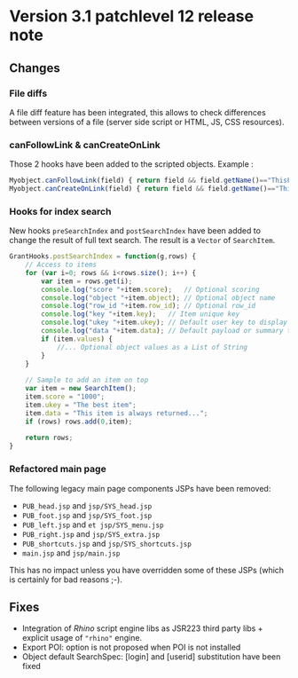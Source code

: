 Version 3.1 patchlevel 12 release note
======================================

Changes
-------

<!-- ### Configuration objects history

**TO BE COMPLETED** -->

<div id='filediffs'/>

### File diffs

A file diff feature has been integrated, this allows to check differences between versions of a file (server side script or HTML, JS, CSS resources).

<div id='hooks'/>

### canFollowLink & canCreateOnLink

Those 2 hooks have been added to the scripted objects.
Example :
```javascript
Myobject.canFollowLink(field) { return field && field.getName()=="ThisFieldOnly"; }
Myobject.canCreateOnLink(field) { return field && field.getName()=="ThisFieldOnly"; }
```

<div id='index'/>

### Hooks for index search

New hooks `preSearchIndex` and `postSearchIndex` have been added to change the result of full text search. The result is a `Vector` of `SearchItem`.

```javascript
GrantHooks.postSearchIndex = function(g,rows) {
	// Access to items
	for (var i=0; rows && i<rows.size(); i++) {
		var item = rows.get(i);
		console.log("score "+item.score);   // Optional scoring
		console.log("object "+item.object); // Optional object name
		console.log("row_id "+item.row_id); // Optional row_id
		console.log("key "+item.key);   // Item unique key
		console.log("ukey "+item.ukey); // Default user key to display
		console.log("data "+item.data); // Default payload or summary to display
		if (item.values) {
			//... Optional object values as a List of String
		}	
	}
	
	// Sample to add an item on top
	var item = new SearchItem();
	item.score = "1000";
	item.ukey = "The best item";
	item.data = "This item is always returned...";
	if (rows) rows.add(0,item);
	
	return rows;
}
```

<div id='mainpage'/>

### Refactored main page

The following legacy main page components JSPs have been removed:

- `PUB_head.jsp` and `jsp/SYS_head.jsp`
- `PUB_foot.jsp` and `jsp/SYS_foot.jsp`
- `PUB_left.jsp` and `et jsp/SYS_menu.jsp`
- `PUB_right.jsp` and `jsp/SYS_extra.jsp`
- `PUB_shortcuts.jsp` and `jsp/SYS_shortcuts.jsp`
- `main.jsp` and `jsp/main.jsp`

This has no impact unless you have overridden some of these JSPs (which is certainly for bad reasons ;-).

<div id='fixes'/>

Fixes
-----

- Integration of _Rhino_ script engine libs as JSR223 third party libs + explicit usage of `"rhino"` engine.
- Export POI: option is not proposed when POI is not installed
- Object default SearchSpec: [login] and [userid] substitution have been fixed
